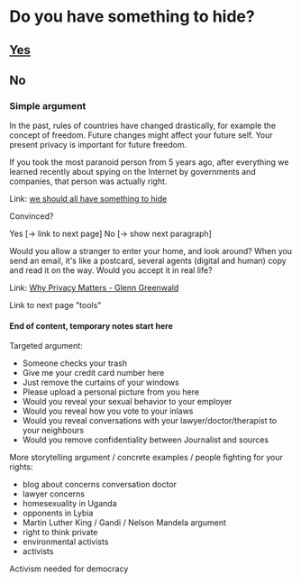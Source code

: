 # Do you have something to hide?

## [Yes](https://github.com/pierreozoux/ihavesomethingtohi.de/blob/master/tools.md)

## No

### Simple argument

In the past, rules of countries have changed drastically, for example the concept
of freedom. Future changes might affect your future self. Your present privacy
is important for future freedom.

If you took the most paranoid person from 5 years ago, after everything we
learned recently about spying on the Internet by governments and companies, that
person was actually right.

Link: [we should all have something to hide](http://www.thoughtcrime.org/blog/we-should-all-have-something-to-hide/)

Convinced?

Yes [-> link to next page]
No [-> show next paragraph]

Would you allow a stranger to enter your home, and look around?
When you send an email, it's like a postcard, several agents (digital and human)
copy and read it on the way. Would you accept it in real life?

Link: [Why Privacy Matters - Glenn Greenwald](http://www.ted.com/talks/glenn_greenwald_why_privacy_matters)

Link to next page "tools"


#### End of content, temporary notes start here

Targeted argument:
- Someone checks your trash
- Give me your credit card number here
- Just remove the curtains of your windows
- Please upload a personal picture from you here
- Would you reveal your sexual behavior to your employer
- Would you reveal how you vote to your inlaws
- Would you reveal conversations with your lawyer/doctor/therapist to your neighbours
- Would you remove confidentiality between Journalist and sources

More storytelling argument / concrete examples / people fighting for your rights:
- blog about concerns conversation doctor
- lawyer concerns
- homesexuality in Uganda
- opponents in Lybia
- Martin Luther King / Gandi / Nelson Mandela argument
- right to think private
- environmental activists
- activists


Activism needed for democracy



